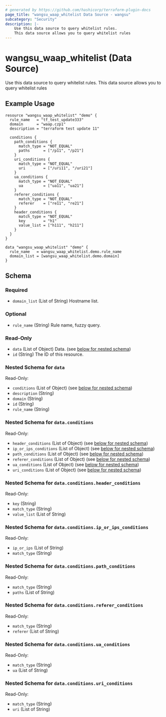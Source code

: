 ```yaml
---
# generated by https://github.com/hashicorp/terraform-plugin-docs
page_title: "wangsu_waap_whitelist Data Source - wangsu"
subcategory: "Security"
description: |-
    Use this data source to query whitelist rules.
    This data source allows you to query whitelist rules
---
```


# wangsu_waap_whitelist (Data Source)

Use this data source to query whitelist rules. This data source allows you to query whitelist rules

## Example Usage

```hcl
resource "wangsu_waap_whitelist" "demo" {
  rule_name   = "tf_test_update333"
  domain      = "waap.czp1"
  description = "terraform test update 11"

  conditions {
    path_conditions {
      match_type = "NOT_EQUAL"
      paths      = ["/p11", "/p21"]
    }
    uri_conditions {
      match_type = "NOT_EQUAL"
      uri        = ["/uri11", "/uri21"]
    }
    ua_conditions {
      match_type = "NOT_EQUAL"
      ua         = ["ua11", "ua21"]
    }
    referer_conditions {
      match_type = "NOT_EQUAL"
      referer    = ["re11", "re21"]
    }
    header_conditions {
      match_type = "NOT_EQUAL"
      key        = "h1"
      value_list = ["h111", "h211"]
    }
  }
}

data "wangsu_waap_whitelist" "demo" {
  rule_name   = wangsu_waap_whitelist.demo.rule_name
  domain_list = [wangsu_waap_whitelist.demo.domain]
}
```



<!-- schema generated by tfplugindocs -->
## Schema

### Required

- `domain_list` (List of String) Hostname list.

### Optional

- `rule_name` (String) Rule name, fuzzy query.

### Read-Only

- `data` (List of Object) Data. (see [below for nested schema](#nestedatt--data))
- `id` (String) The ID of this resource.

<a id="nestedatt--data"></a>
### Nested Schema for `data`

Read-Only:

- `conditions` (List of Object) (see [below for nested schema](#nestedobjatt--data--conditions))
- `description` (String)
- `domain` (String)
- `id` (String)
- `rule_name` (String)

<a id="nestedobjatt--data--conditions"></a>
### Nested Schema for `data.conditions`

Read-Only:

- `header_conditions` (List of Object) (see [below for nested schema](#nestedobjatt--data--conditions--header_conditions))
- `ip_or_ips_conditions` (List of Object) (see [below for nested schema](#nestedobjatt--data--conditions--ip_or_ips_conditions))
- `path_conditions` (List of Object) (see [below for nested schema](#nestedobjatt--data--conditions--path_conditions))
- `referer_conditions` (List of Object) (see [below for nested schema](#nestedobjatt--data--conditions--referer_conditions))
- `ua_conditions` (List of Object) (see [below for nested schema](#nestedobjatt--data--conditions--ua_conditions))
- `uri_conditions` (List of Object) (see [below for nested schema](#nestedobjatt--data--conditions--uri_conditions))

<a id="nestedobjatt--data--conditions--header_conditions"></a>
### Nested Schema for `data.conditions.header_conditions`

Read-Only:

- `key` (String)
- `match_type` (String)
- `value_list` (List of String)


<a id="nestedobjatt--data--conditions--ip_or_ips_conditions"></a>
### Nested Schema for `data.conditions.ip_or_ips_conditions`

Read-Only:

- `ip_or_ips` (List of String)
- `match_type` (String)


<a id="nestedobjatt--data--conditions--path_conditions"></a>
### Nested Schema for `data.conditions.path_conditions`

Read-Only:

- `match_type` (String)
- `paths` (List of String)


<a id="nestedobjatt--data--conditions--referer_conditions"></a>
### Nested Schema for `data.conditions.referer_conditions`

Read-Only:

- `match_type` (String)
- `referer` (List of String)


<a id="nestedobjatt--data--conditions--ua_conditions"></a>
### Nested Schema for `data.conditions.ua_conditions`

Read-Only:

- `match_type` (String)
- `ua` (List of String)


<a id="nestedobjatt--data--conditions--uri_conditions"></a>
### Nested Schema for `data.conditions.uri_conditions`

Read-Only:

- `match_type` (String)
- `uri` (List of String)
